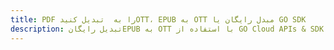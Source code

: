 ---title: PDF را به  تبدیل کنیدOTT، EPUB به OTT مبدل رایگان یا GO SDKdescription: تبدیل رایگانEPUB به OTT با استفاده از GO Cloud APIs & SDK همچنین اسناد PDF را در Cloud ایجاد، ویرایش و رندر کنید.---